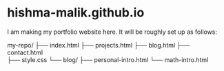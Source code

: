# hishma-malik.github.io

I am making my portfolio website here. It will be roughly set up as follows:

my-repo/
├── index.html
├── projects.html
├── blog.html
├── contact.html        
├── style.css
└── blog/
    ├── personal-intro.html
    └── math-intro.html

